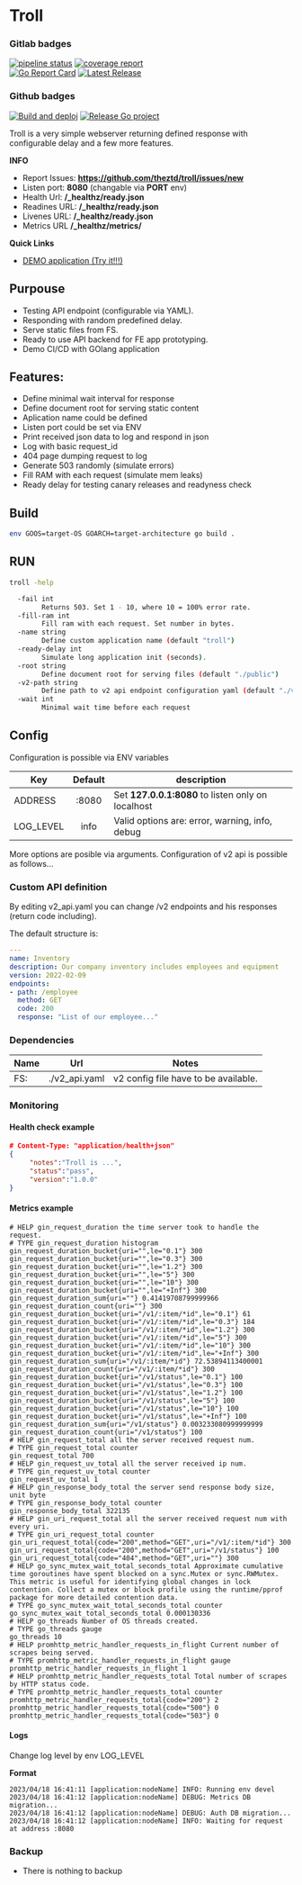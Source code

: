 # Troll


### Gitlab badges
[![pipeline status](https://gitlab.com/theztd/troll/badges/main/pipeline.svg)](https://gitlab.com/theztd/troll/-/commits/main)   [![coverage report](https://gitlab.com/theztd/troll/badges/main/coverage.svg)](https://gitlab.com/theztd/troll/-/commits/main)   
[![Go Report Card](https://goreportcard.com/badge/gitlab.com/theztd/troll?style=flat-square)](https://goreportcard.com/report/gitlab.com/theztd/troll)   [![Latest Release](https://gitlab.com/theztd/troll/-/badges/release.svg)](https://gitlab.com/theztd/troll/-/releases)


### Github badges
[![Build and deploj](https://github.com/theztd/troll/actions/workflows/build_and_deploy.yml/badge.svg)](https://github.com/theztd/troll/actions/workflows/build_and_deploy.yml)
[![Release Go project](https://github.com/theztd/troll/actions/workflows/release.yml/badge.svg)](https://github.com/theztd/troll/actions/workflows/release.yml)


Troll is a very simple webserver returning defined response with configurable delay and a few more features.

**INFO**

 * Report Issues: **https://github.com/theztd/troll/issues/new**
 * Listen port: **8080** (changable via **PORT** env)
 * Health Url: **/_healthz/ready.json**
 * Readines URL: **/_healthz/ready.json**
 * Livenes URL: **/_healthz/ready.json**
 * Metrics URL **/_healthz/metrics/**

**Quick Links**

 * [DEMO application (Try it!!!)](http://troll.fejk.net)



## Purpouse
 * Testing API endpoint (configurable via YAML).
 * Responding with random predefined delay.
 * Serve static files from FS.
 * Ready to use API backend for FE app prototyping.
 * Demo CI/CD with GOlang application

## Features:
 * Define minimal wait interval for response
 * Define document root for serving static content
 * Aplication name could be defined
 * Listen port could be set via ENV
 * Print received json data to log and respond in json
 * Log with basic request_id
 * 404 page dumping request to log
 * Generate 503 randomly (simulate errors)
 * Fill RAM with each request (simulate mem leaks)
 * Ready delay for testing canary releases and readyness check

## Build

```bash
env GOOS=target-OS GOARCH=target-architecture go build .
```

## RUN

```bash
troll -help

  -fail int
    	Returns 503. Set 1 - 10, where 10 = 100% error rate.
  -fill-ram int
    	Fill ram with each request. Set number in bytes.
  -name string
    	Define custom application name (default "troll")
  -ready-delay int
    	Simulate long application init (seconds).
  -root string
    	Define document root for serving files (default "./public")
  -v2-path string
    	Define path to v2 api endpoint configuration yaml (default "./v2_api.yaml")
  -wait int
    	Minimal wait time before each request
```

## Config

Configuration is possible via ENV variables

 |Key| Default | description |
 |---|:---:|---|
 | ADDRESS | :8080 | Set **127.0.0.1:8080** to listen only on localhost |
 | LOG_LEVEL | info | Valid options are: error, warning, info, debug |

More options are posible via arguments. Configuration of v2 api is possible as follows... 

### Custom API definition

By editing v2_api.yaml you can change /v2 endpoints and his responses (return code including).

The default structure is:
```yaml
---
name: Inventory
description: Our company inventory includes employees and equipment
version: 2022-02-09
endpoints:
- path: /employee
  method: GET
  code: 200
  response: "List of our employee..."
```

### Dependencies

 | Name | Url | Notes |
 |---|---|---|
 | FS:  | ./v2_api.yaml | v2 config file have to be available. |
 

### Monitoring

#### Health check example
 ```json
# Content-Type: "application/health+json"
{
      "notes":"Troll is ...",
      "status":"pass",
      "version":"1.0.0"
}
```

#### Metrics example
```prometheus
# HELP gin_request_duration the time server took to handle the request.
# TYPE gin_request_duration histogram
gin_request_duration_bucket{uri="",le="0.1"} 300
gin_request_duration_bucket{uri="",le="0.3"} 300
gin_request_duration_bucket{uri="",le="1.2"} 300
gin_request_duration_bucket{uri="",le="5"} 300
gin_request_duration_bucket{uri="",le="10"} 300
gin_request_duration_bucket{uri="",le="+Inf"} 300
gin_request_duration_sum{uri=""} 0.41419708799999966
gin_request_duration_count{uri=""} 300
gin_request_duration_bucket{uri="/v1/:item/*id",le="0.1"} 61
gin_request_duration_bucket{uri="/v1/:item/*id",le="0.3"} 184
gin_request_duration_bucket{uri="/v1/:item/*id",le="1.2"} 300
gin_request_duration_bucket{uri="/v1/:item/*id",le="5"} 300
gin_request_duration_bucket{uri="/v1/:item/*id",le="10"} 300
gin_request_duration_bucket{uri="/v1/:item/*id",le="+Inf"} 300
gin_request_duration_sum{uri="/v1/:item/*id"} 72.53894113400001
gin_request_duration_count{uri="/v1/:item/*id"} 300
gin_request_duration_bucket{uri="/v1/status",le="0.1"} 100
gin_request_duration_bucket{uri="/v1/status",le="0.3"} 100
gin_request_duration_bucket{uri="/v1/status",le="1.2"} 100
gin_request_duration_bucket{uri="/v1/status",le="5"} 100
gin_request_duration_bucket{uri="/v1/status",le="10"} 100
gin_request_duration_bucket{uri="/v1/status",le="+Inf"} 100
gin_request_duration_sum{uri="/v1/status"} 0.003233080999999999
gin_request_duration_count{uri="/v1/status"} 100
# HELP gin_request_total all the server received request num.
# TYPE gin_request_total counter
gin_request_total 700
# HELP gin_request_uv_total all the server received ip num.
# TYPE gin_request_uv_total counter
gin_request_uv_total 1
# HELP gin_response_body_total the server send response body size, unit byte
# TYPE gin_response_body_total counter
gin_response_body_total 322135
# HELP gin_uri_request_total all the server received request num with every uri.
# TYPE gin_uri_request_total counter
gin_uri_request_total{code="200",method="GET",uri="/v1/:item/*id"} 300
gin_uri_request_total{code="200",method="GET",uri="/v1/status"} 100
gin_uri_request_total{code="404",method="GET",uri=""} 300
# HELP go_sync_mutex_wait_total_seconds_total Approximate cumulative time goroutines have spent blocked on a sync.Mutex or sync.RWMutex. This metric is useful for identifying global changes in lock contention. Collect a mutex or block profile using the runtime/pprof package for more detailed contention data.
# TYPE go_sync_mutex_wait_total_seconds_total counter
go_sync_mutex_wait_total_seconds_total 0.000130336
# HELP go_threads Number of OS threads created.
# TYPE go_threads gauge
go_threads 10
# HELP promhttp_metric_handler_requests_in_flight Current number of scrapes being served.
# TYPE promhttp_metric_handler_requests_in_flight gauge
promhttp_metric_handler_requests_in_flight 1
# HELP promhttp_metric_handler_requests_total Total number of scrapes by HTTP status code.
# TYPE promhttp_metric_handler_requests_total counter
promhttp_metric_handler_requests_total{code="200"} 2
promhttp_metric_handler_requests_total{code="500"} 0
promhttp_metric_handler_requests_total{code="503"} 0
```

#### Logs

Change log level by env LOG_LEVEL

**Format**
```log
2023/04/18 16:41:11 [application:nodeName] INFO: Running env devel
2023/04/18 16:41:12 [application:nodeName] DEBUG: Metrics DB migration...
2023/04/18 16:41:12 [application:nodeName] DEBUG: Auth DB migration...
2023/04/18 16:41:12 [application:nodeName] INFO: Waiting for request at address :8080
```


### Backup

* There is nothing to backup